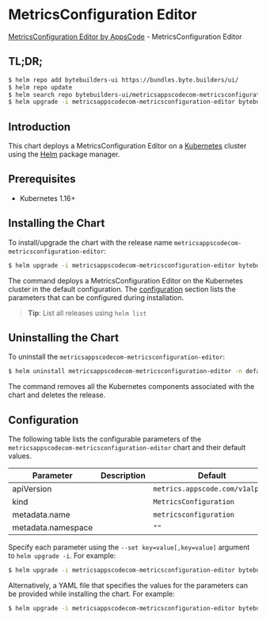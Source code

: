 # MetricsConfiguration Editor

[MetricsConfiguration Editor by AppsCode](https://byte.builders) - MetricsConfiguration Editor

## TL;DR;

```bash
$ helm repo add bytebuilders-ui https://bundles.byte.builders/ui/
$ helm repo update
$ helm search repo bytebuilders-ui/metricsappscodecom-metricsconfiguration-editor --version=v0.4.11
$ helm upgrade -i metricsappscodecom-metricsconfiguration-editor bytebuilders-ui/metricsappscodecom-metricsconfiguration-editor -n default --create-namespace --version=v0.4.11
```

## Introduction

This chart deploys a MetricsConfiguration Editor on a [Kubernetes](http://kubernetes.io) cluster using the [Helm](https://helm.sh) package manager.

## Prerequisites

- Kubernetes 1.16+

## Installing the Chart

To install/upgrade the chart with the release name `metricsappscodecom-metricsconfiguration-editor`:

```bash
$ helm upgrade -i metricsappscodecom-metricsconfiguration-editor bytebuilders-ui/metricsappscodecom-metricsconfiguration-editor -n default --create-namespace --version=v0.4.11
```

The command deploys a MetricsConfiguration Editor on the Kubernetes cluster in the default configuration. The [configuration](#configuration) section lists the parameters that can be configured during installation.

> **Tip**: List all releases using `helm list`

## Uninstalling the Chart

To uninstall the `metricsappscodecom-metricsconfiguration-editor`:

```bash
$ helm uninstall metricsappscodecom-metricsconfiguration-editor -n default
```

The command removes all the Kubernetes components associated with the chart and deletes the release.

## Configuration

The following table lists the configurable parameters of the `metricsappscodecom-metricsconfiguration-editor` chart and their default values.

|     Parameter      | Description |                  Default                   |
|--------------------|-------------|--------------------------------------------|
| apiVersion         |             | <code>metrics.appscode.com/v1alpha1</code> |
| kind               |             | <code>MetricsConfiguration</code>          |
| metadata.name      |             | <code>metricsconfiguration</code>          |
| metadata.namespace |             | <code>""</code>                            |


Specify each parameter using the `--set key=value[,key=value]` argument to `helm upgrade -i`. For example:

```bash
$ helm upgrade -i metricsappscodecom-metricsconfiguration-editor bytebuilders-ui/metricsappscodecom-metricsconfiguration-editor -n default --create-namespace --version=v0.4.11 --set apiVersion=metrics.appscode.com/v1alpha1
```

Alternatively, a YAML file that specifies the values for the parameters can be provided while
installing the chart. For example:

```bash
$ helm upgrade -i metricsappscodecom-metricsconfiguration-editor bytebuilders-ui/metricsappscodecom-metricsconfiguration-editor -n default --create-namespace --version=v0.4.11 --values values.yaml
```
